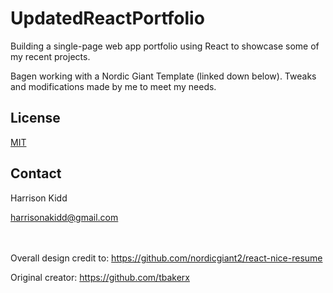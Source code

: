 # UpdatedReactPortfolio
Building a single-page web app portfolio using React to showcase some of my recent projects.

Bagen working with a Nordic Giant Template (linked down below).  Tweaks and modifications made by me to meet my needs.

## License
[MIT](https://choosealicense.com/licenses/mit/)

## Contact
Harrison Kidd

<a href="mailto:harrisonakidd@gmail.com">harrisonakidd@gmail.com</a>

<br><br>
Overall design credit to:
https://github.com/nordicgiant2/react-nice-resume

Original creator: https://github.com/tbakerx